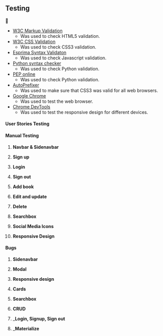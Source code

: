 ## Testing
:electric_plug:

* [W3C Markup Validation](https://validator.w3.org/)
    - Was used to check HTML5 validation.
* [W3C CSS Validation](https://jigsaw.w3.org/css-validator/#validate_by_input)
    - Was used to check CSS3 validation.
* [Esprima Syntax Validaton](https://esprima.org/index.html)
    - Was used to check Javascript validation.
* [Python syntax checker](https://extendsclass.com/python-tester.html)
    - Was used to check Python validation.
* [PEP online](http://pep8online.com/)
    - Was used to check Python validation.
* [AutoPrefixer](https://autoprefixer.github.io/)
    - Was used to make sure that CSS3 was valid for all web browsers.
* [Google Chrome](https://www.google.com/intl/sv/chrome/)
    - Was used to test the web browser.
* [Chrome DevTools](https://developers.google.com/web/tools/chrome-devtools)
    - Was used to test the responsive design for different devices. 

#### User Stories Testing


#### Manual Testing

1. __Navbar & Sidenavbar__

1. __Sign up__

1. __Login__

1. __Sign out__

1. __Add book__

1. __Edit and update__

1. __Delete__

1. __Searchbox__

1. __Social Media Icons__

1. __Responsive Design__


#### Bugs
1. __Sidenavbar__

2. __Modal__

3. __Responsive design__

4. __Cards__


5. __Searchbox__


6. __CRUD__


7. ___Login, Signup, Sign out__

7. ___Materialize__